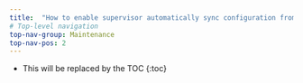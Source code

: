 ```yaml
---
title:  "How to enable supervisor automatically sync configuration from Nimbus."
# Top-level navigation
top-nav-group: Maintenance
top-nav-pos: 2
---
```


* This will be replaced by the TOC
{:toc}
